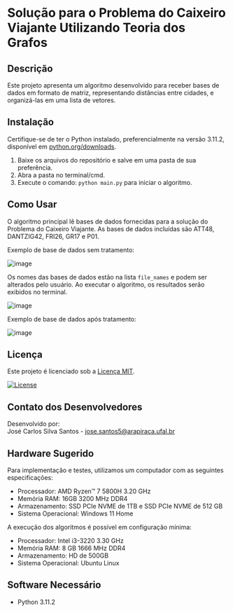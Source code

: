 # Solução para o Problema do Caixeiro Viajante Utilizando Teoria dos Grafos

## Descrição

Este projeto apresenta um algoritmo desenvolvido para receber bases de dados em formato de matriz, representando distâncias entre cidades, e organizá-las em uma lista de vetores.

## Instalação

Certifique-se de ter o Python instalado, preferencialmente na versão 3.11.2, disponível em [python.org/downloads](https://www.python.org/downloads/).

1. Baixe os arquivos do repositório e salve em uma pasta de sua preferência.
2. Abra a pasta no terminal/cmd.
3. Execute o comando: `python main.py` para iniciar o algoritmo.

## Como Usar

O algoritmo principal lê bases de dados fornecidas para a solução do Problema do Caixeiro Viajante. As bases de dados incluídas são ATT48, DANTZIG42, FRI26, GR17 e P01.

Exemplo de base de dados sem tratamento:

![image](https://github.com/JCarlosSantos/PCV-Teoria-dos-grafos/assets/134893104/ed20a7f9-9c1e-424a-9e17-3924db048308)


Os nomes das bases de dados estão na lista `file_names` e podem ser alterados pelo usuário. Ao executar o algoritmo, os resultados serão exibidos no terminal.

![image](https://github.com/JCarlosSantos/PCV-Teoria-dos-grafos/assets/134893104/aac60646-225f-4f19-93a9-91bb0a99a0c3)

Exemplo de base de dados após tratamento:

![image](https://github.com/JCarlosSantos/PCV-Teoria-dos-grafos/assets/134893104/b405c899-b137-406a-803d-f4536159e6f6)

## Licença

Este projeto é licenciado sob a [Licença MIT](https://opensource.org/licenses/MIT/).

[![License](https://img.shields.io/badge/License-MIT-blue.svg)](https://opensource.org/licenses/MIT)

## Contato dos Desenvolvedores

Desenvolvido por:  
José Carlos Silva Santos - [jose.santos5@arapiraca.ufal.br](mailto:jose.santos5@arapiraca.ufal.br)

## Hardware Sugerido

Para implementação e testes, utilizamos um computador com as seguintes especificações:
- Processador: AMD Ryzen™ 7 5800H 3.20 GHz
- Memória RAM: 16GB 3200 MHz DDR4
- Armazenamento: SSD PCIe NVME de 1TB e SSD PCIe NVME de 512 GB
- Sistema Operacional: Windows 11 Home

A execução dos algoritmos é possível em configuração mínima:
- Processador: Intel i3-3220 3.30 GHz
- Memória RAM: 8 GB 1666 MHz DDR4
- Armazenamento: HD de 500GB
- Sistema Operacional: Ubuntu Linux

## Software Necessário

- Python 3.11.2

